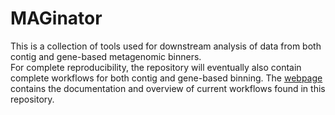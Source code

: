 # MAGinator
This is a collection of tools used for downstream analysis of data from both contig and gene-based metagenomic binners. <br>
For complete reproducibility, the repository will eventually also contain complete workflows for both contig and gene-based binning.
The [webpage](https://dtu-metagenomics.github.io/MAGinator/) contains the documentation and overview of current workflows found in this repository.
